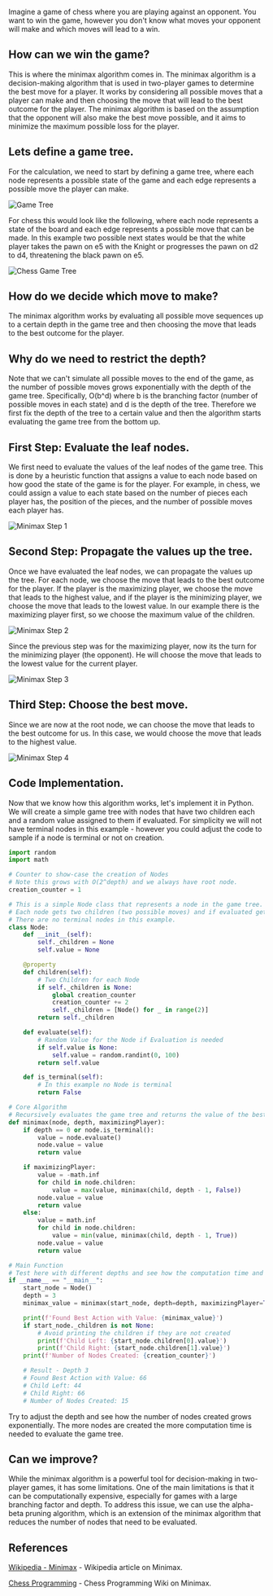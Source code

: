 Imagine a game of chess where you are playing against an opponent. You want to win the game, however you don't know what moves your opponent will make and which moves will lead to a win.
 
 ## How can we win the game?
 
 This is where the minimax algorithm comes in. The minimax algorithm is a decision-making algorithm that is used in two-player games to determine the best move for a player. It works by considering all possible moves that a player can make and then choosing the move that will lead to the best outcome for the player. The minimax algorithm is based on the assumption that the opponent will also make the best move possible, and it aims to minimize the maximum possible loss for the player.

 ## Lets define a game tree.

 For the calculation, we need to start by defining a game tree, where each node represents a possible state of the game and each edge represents a possible move the player can make.

 ![Game Tree](/blog/images/game-tree.png)

 For chess this would look like the following, where each node represents a state of the board and each edge represents a possible move that can be made. In this example two possible next states would be that the white player takes the pawn on e5 with the Knight or progresses the pawn on d2 to d4, threatening the black pawn on e5.

![Chess Game Tree](/blog/images/game-tree-chess.png)

## How do we decide which move to make?

The minimax algorithm works by evaluating all possible move sequences up to a certain depth in the game tree and then choosing the move that leads to the best outcome for the player.

## Why do we need to restrict the depth?
Note that we can't simulate all possible moves to the end of the game, as the number of possible moves grows exponentially with the depth of the game tree. Specifically, O(b^d) where b is the branching factor (number of possible moves in each state) and d is the depth of the tree. Therefore we first fix the depth of the tree to a certain value and then the algorithm starts evaluating the game tree from the bottom up.

## First Step: Evaluate the leaf nodes.
We first need to evaluate the values of the leaf nodes of the game tree. This is done by a heuristic function that assigns a value to each node based on how good the state of the game is for the player. For example, in chess, we could assign a value to each state based on the number of pieces each player has, the position of the pieces, and the number of possible moves each player has.

![Minimax Step 1](/blog/images/minimax-step-1.png)

## Second Step: Propagate the values up the tree.
Once we have evaluated the leaf nodes, we can propagate the values up the tree. For each node, we choose the move that leads to the best outcome for the player. If the player is the maximizing player, we choose the move that leads to the highest value, and if the player is the minimizing player, we choose the move that leads to the lowest value. In our example there is the maximizing player first, so we choose the maximum value of the children.

![Minimax Step 2](/blog/images/minimax-step-2.png)

Since the previous step was for the maximizing player, now its the turn for the minimizing player (the opponent). He will choose the move that leads to the lowest value for the current player.

![Minimax Step 3](/blog/images/minimax-step-3.png)

## Third Step: Choose the best move.
Since we are now at the root node, we can choose the move that leads to the best outcome for us. In this case, we would choose the move that leads to the highest value.

![Minimax Step 4](/blog/images/minimax-step-4.png)

## Code Implementation.
Now that we know how this algorithm works, let's implement it in Python. We will create a simple game tree with nodes that have two children each and a random value assigned to them if evaluated. For simplicity we will not have terminal nodes in this example - however you could adjust the code to sample if a node is terminal or not on creation.

```python
import random
import math

# Counter to show-case the creation of Nodes
# Note this grows with O(2^depth) and we always have root node.
creation_counter = 1

# This is a simple Node class that represents a node in the game tree.
# Each node gets two children (two possible moves) and if evaluated gets a random value. 
# There are no terminal nodes in this example.
class Node:
    def __init__(self):
        self._children = None
        self.value = None

    @property
    def children(self):
        # Two Children for each Node
        if self._children is None:
            global creation_counter
            creation_counter += 2
            self._children = [Node() for _ in range(2)]
        return self._children

    def evaluate(self):
        # Random Value for the Node if Evaluation is needed
        if self.value is None:
            self.value = random.randint(0, 100)
        return self.value

    def is_terminal(self):
        # In this example no Node is terminal
        return False

# Core Algorithm
# Recursively evaluates the game tree and returns the value of the best move.
def minimax(node, depth, maximizingPlayer):
    if depth == 0 or node.is_terminal():
        value = node.evaluate()
        node.value = value
        return value

    if maximizingPlayer:
        value = -math.inf
        for child in node.children:
            value = max(value, minimax(child, depth - 1, False))
        node.value = value
        return value
    else:
        value = math.inf
        for child in node.children:
            value = min(value, minimax(child, depth - 1, True))
        node.value = value
        return value

# Main Function
# Test here with different depths and see how the computation time and number of nodes created grows.
if __name__ == "__main__":
    start_node = Node()
    depth = 3
    minimax_value = minimax(start_node, depth=depth, maximizingPlayer=True)

    print(f'Found Best Action with Value: {minimax_value}')
    if start_node._children is not None:
        # Avoid printing the children if they are not created
        print(f'Child Left: {start_node.children[0].value}')
        print(f'Child Right: {start_node.children[1].value}')
    print(f'Number of Nodes Created: {creation_counter}')

    # Result - Depth 3
    # Found Best Action with Value: 66
    # Child Left: 44
    # Child Right: 66
    # Number of Nodes Created: 15
```
Try to adjust the depth and see how the number of nodes created grows exponentially. The more nodes are created the more computation time is needed to evaluate the game tree. 

## Can we improve?
While the minimax algorithm is a powerful tool for decision-making in two-player games, it has some limitations. One of the main limitations is that it can be computationally expensive, especially for games with a large branching factor and depth. To address this issue, we can use the alpha-beta pruning algorithm, which is an extension of the minimax algorithm that reduces the number of nodes that need to be evaluated.

##  References
[Wikipedia - Minimax](https://en.wikipedia.org/wiki/Minimax) - Wikipedia article on Minimax.

[Chess Programming](https://www.chessprogramming.org/Minimax) - Chess Programming Wiki on Minimax.

[//]: # ([alpha-beta pruning algorithm]/#/blog/alpha-beta)